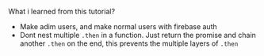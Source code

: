 What i learned from this tutorial?
*   Make adim users, and make normal users with firebase auth
*   Dont nest multiple `.then` in a function. Just return the promise and chain another `.then` on the end, this prevents the multiple layers of `.then`